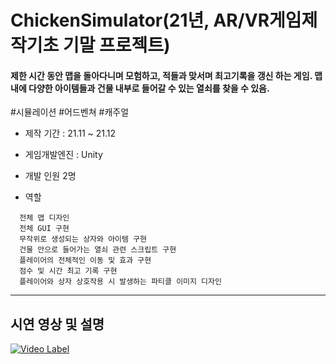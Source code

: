 # ChickenSimulator(21년, AR/VR게임제작기초 기말 프로젝트)

#### 제한 시간 동안 맵을 돌아다니며 모험하고, 적들과 맞서며 최고기록을 갱신 하는 게임. 맵 내에 다양한 아이템들과 건물 내부로 들어갈 수 있는 열쇠를 찾을 수 있음.

#시뮬레이션 #어드벤쳐 #캐주얼

+ 제작 기간 : 21.11 ~ 21.12
+ 게임개발엔진 : Unity
+ 개발 인원 2명
 
 + 역할
 ```
   전체 맵 디자인
   전체 GUI 구현
   무작위로 생성되는 상자와 아이템 구현
   건물 안으로 들어가는 열쇠 관련 스크립트 구현
   플레이어의 전체적인 이동 및 효과 구현
   점수 및 시간 최고 기록 구현
   플레이어와 상자 상호작용 시 발생하는 파티클 이미지 디자인
```

---


## 시연 영상 및 설명
[![Video Label](https://img.youtube.com/vi/RNHkBSSav3I/0.jpg)](https://youtu.be/RNHkBSSav3I)

